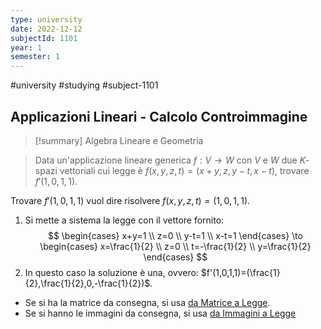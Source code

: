 ```yaml
---
type: university
date: 2022-12-12
subjectId: 1101
year: 1
semester: 1
---
```

#university #studying #subject-1101
## Applicazioni Lineari - Calcolo Controimmagine
> [!summary] Algebra Lineare e Geometria

> Data un'applicazione lineare generica $f: V \to W$ con $V$ e $W$ due $K$-spazi vettoriali cui legge è $f(x,y,z,t) = (x+y,z,y-t,x-t)$, trovare $f'(1,0,1,1)$.

Trovare $f'(1,0,1,1)$ vuol dire risolvere $f(x,y,z,t)=(1,0,1,1)$.
1. Si mette a sistema la legge con il vettore fornito:
	$$
	\begin{cases}
x+y=1 \\
z=0 \\
y-t=1 \\
x-t=1
\end{cases} \to \begin{cases}
x=\frac{1}{2} \\
z=0 \\
t=-\frac{1}{2} \\
y=\frac{1}{2}
\end{cases}
	$$
2. In questo caso la soluzione è una, ovvero: $f'(1,0,1,1)=(\frac{1}{2},\frac{1}{2},0,-\frac{1}{2})$.

- Se si ha la matrice da consegna, si usa [da Matrice a Legge](<matrice#Matrice $ to$ Legge>).
- Se si hanno le immagini da consegna, si usa [da Immagini a Legge](<immagini#Immagini $ to$ Legge>)
